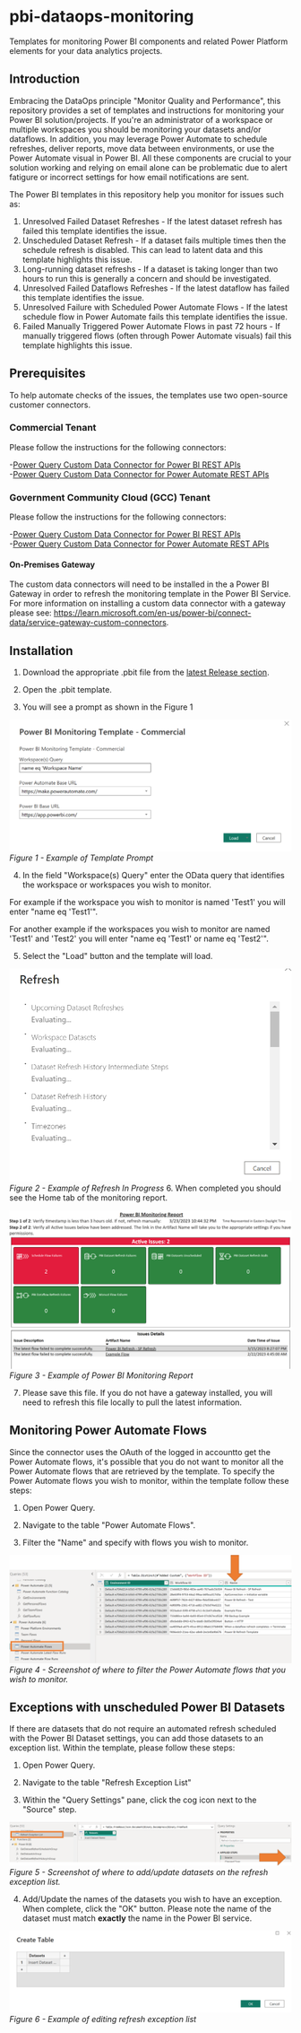 # pbi-dataops-monitoring
Templates for monitoring Power BI components and related Power Platform elements for your data analytics projects.

## Introduction

Embracing the DataOps principle "Monitor Quality and Performance", this repository provides a set of templates and instructions for monitoring your Power BI solution/projects.  If you're an administrator of a workspace or multiple workspaces you should be monitoring your datasets and/or dataflows.  In addition, you may leverage Power Automate to schedule refreshes, deliver reports, move data between environments, or use the Power Automate visual in Power BI.  All these components are crucial to your solution working and relying on email alone can be problematic due to alert fatigure or incorrect settings for how email notifications are sent.

The Power BI templates in this repository help you monitor for issues such as:

1. Unresolved Failed Dataset Refreshes -  If the latest dataset refresh has failed this template identifies the issue.
2. Unscheduled Dataset Refresh - If a dataset fails multiple times then the schedule refresh is disabled.  This can lead to latent data and this template highlights this issue.
3. Long-running dataset refreshs - If a dataset is taking longer than two hours to run this is generally a concern and should be investigated.
4. Unresolved Failed Dataflows Refreshes - If the latest dataflow has failed this template identifies the issue.
5. Unresolved Failure with Scheduled Power Automate Flows - If the latest schedule flow in Power Automate fails this template identifies the issue.
6. Failed Manually Triggered Power Automate Flows in past 72 hours - If manually triggered flows (often through Power Automate visuals) fail this template highlights this issue. 

## Prerequisites 

To help automate checks of the issues, the templates use two open-source customer connectors.  

### Commercial Tenant
Please follow the instructions for the following connectors:

-<a href="https://github.com/kerski/powerquery-connector-pbi-rest-api-commercial#installation" target="_blank">Power Query Custom Data Connector for Power BI REST APIs</a><br/>
-<a href="https://github.com/kerski/powerquery-connector-power-automate-rest-api-commercial#installation" target="_blank">Power Query Custom Data Connector for Power Automate REST APIs</a>

### Government Community Cloud (GCC) Tenant
Please follow the instructions for the following connectors:

-<a href="https://github.com/kerski/powerquery-connector-pbi-rest-api-gcc#installation" target="_blank">Power Query Custom Data Connector for Power BI REST APIs</a><br/>
-<a href="https://github.com/kerski/powerquery-connector-power-automate-rest-api-gcc#installation" target="_blank">Power Query Custom Data Connector for Power Automate REST APIs</a>

#### On-Premises Gateway
The custom data connectors will need to be installed in the a Power BI Gateway in order to refresh the monitoring template in the Power BI Service. For more information on installing a custom data connector with a gateway please see: https://learn.microsoft.com/en-us/power-bi/connect-data/service-gateway-custom-connectors.

## Installation

1. Download the appropriate .pbit file from the <a href="https://github.com/kerski/pbi-dataops-monitoring/releases" target="_blank">latest Release section</a>.  

2. Open the .pbit template.

3. You will see a prompt as shown in the Figure 1

![Template Prompt](./documentation/images/Template%20Prompt.png)
*Figure 1 - Example of Template Prompt*

4. In the field "Workspace(s) Query" enter the OData query that identifies the workspace or workspaces you wish to monitor.

For example if the workspace you wish to monitor is named 'Test1' you will enter "name eq 'Test1'".

For another example if the workspaces you wish to monitor are named 'Test1' and 'Test2' you will enter "name eq 'Test1' or name eq 'Test2'".

5. Select the "Load" button and the template will load.  

![Refresh in Progress](./documentation/images/Refresh%20in%20Progress.png)
*Figure 2 - Example of Refresh In Progress*
6. When completed you should see the Home tab of the monitoring report.

![Example of Home tab](./documentation/images/Example%20Report.png)
*Figure 3 - Example of Power BI Monitoring Report*

7. Please save this file.  If you do not have a gateway installed, you will need to refresh this file locally to pull the latest information.   

## 

## Monitoring Power Automate Flows
Since the connector uses the OAuth of the logged in accountto get the Power Automate flows, it's possible that you do not want to monitor all the Power Automate flows that are retrieved by the template.  To specify the Power Automate flows you wish to monitor, within the template follow these steps:

1. Open Power Query.

2. Navigate to the table "Power Automate Flows".

3. Filter the "Name" and specify with flows you wish to monitor.

![Power Automate](./documentation/images/Power%20Automate.png)
*Figure 4 - Screenshot of where to filter the Power Automate flows that you wish to monitor.*

## Exceptions with unscheduled Power BI Datasets
If there are datasets that do not require an automated refresh scheduled with the Power BI Dataset settings, you can add those datasets to an exception list.  Within the template, please follow these steps:

1. Open Power Query.

2. Navigate to the table "Refresh Exception List"

3. Within the "Query Settings" pane, click the cog icon next to the "Source" step.  

![Refresh Exception List](./documentation/images/Refresh%20Exception%20List.png)
*Figure 5 - Screenshot of where to add/update datasets on the refresh exception list.*

4. Add/Update the names of the datasets you wish to have an exception. When complete, click the "OK" button. Please note the name of the dataset must match **exactly** the name in the Power BI service.

![Create Table](./documentation/images/Create%20Table.png)
*Figure 6 - Example of editing refresh exception list*